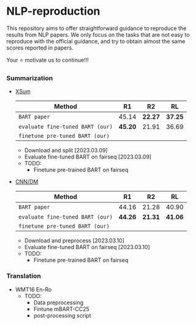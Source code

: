 # NLP-reproduction
This repository aims to offer straightforward guidance to reproduce the results from 
NLP papers. We only focus on the tasks that are not easy to reproduce with the official 
guidance, and try to obtain almost the same scores reported in papers. 

Your ⭐ motivate us to continue!!!

### Summarization
* [XSum](summarization/README.xsum.md)

  Method |     R1     |    R2     | RL
  ---|:----------:|:---------:|:---:
  `BART paper` |   45.14    | **22.27** | **37.25** 
  `evaluate fine-tuned BART (our)` | **45.20**  |   21.91   | 36.69
  `finetune pre-tuned BART (our)` |  | |

  * Download and split [2023.03.09]
  * Evaluate fine-tuned BART on fairseq [2023.03.09]
  * TODO: 
    * Finetune pre-trained BART on fairseq

* [CNN/DM](summarization/README.cnndm.md)

  Method |    R1     |    R2     | RL
  ---|:---------:|:---------:|:---:
  `BART paper` |   44.16   |   21.28   | 40.90 
  `evaluate fine-tuned BART (our)` | **44.26** | **21.31** | **41.06**
  `finetune pre-tuned BART (our)` |           |           |

  * Download and preprocess [2023.03.10]
  * Evaluate fine-tuned BART on fairseq [2023.03.10]
  * TODO:
    * Finetune pre-trained BART on fairseq


### Translation
* WMT16 En-Ro  
  * TODO:
    * Data preprocessing
    * Fintune mBART-CC25 
    * post-processing script